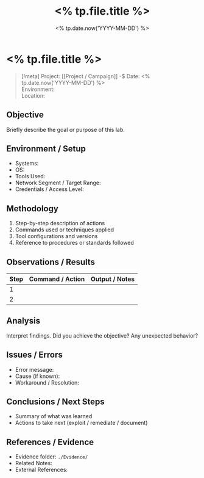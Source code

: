 ﻿---
title: "<% tp.file.title %>"
type: lab
project: "[[Project / Campaign]]"
date: "<% tp.date.now('YYYY-MM-DD') %>"
author: ""
environment: ""
tags: [lab, cs]
cssclass: cs-note
---

# <% tp.file.title %>

> [!meta]
> Project: [[Project / Campaign]] -$ Date: <% tp.date.now('YYYY-MM-DD') %>  
> Environment:  
> Location: 

## Objective
Briefly describe the goal or purpose of this lab.

## Environment / Setup
- Systems:  
- OS:  
- Tools Used:  
- Network Segment / Target Range:  
- Credentials / Access Level:  

## Methodology
1. Step-by-step description of actions
2. Commands used or techniques applied
3. Tool configurations and versions
4. Reference to procedures or standards followed

## Observations / Results
| Step | Command / Action | Output / Notes |
|------|------------------|----------------|
| 1 |  |  |
| 2 |  |  |

## Analysis
Interpret findings. Did you achieve the objective? Any unexpected behavior?

## Issues / Errors
- Error message:  
- Cause (if known):  
- Workaround / Resolution:  

## Conclusions / Next Steps
- Summary of what was learned  
- Actions to take next (exploit / remediate / document)

## References / Evidence
- Evidence folder: `./Evidence/`  
- Related Notes:  
- External References: 



